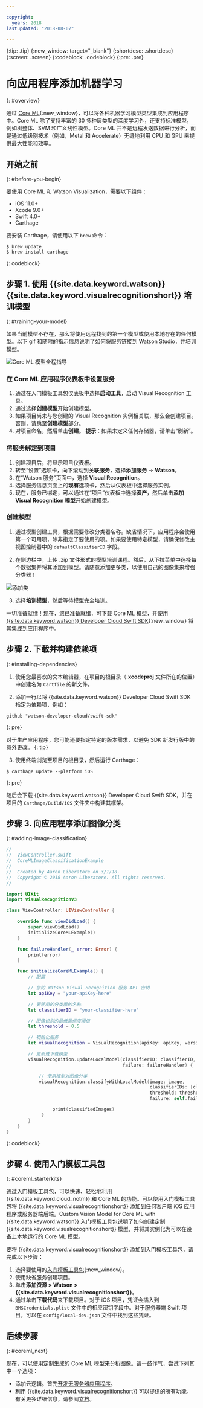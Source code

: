 ```yaml
---

copyright:
  years: 2018
lastupdated: "2018-08-07"

---
```

{:tip: .tip}
{:new_window: target="_blank"}
{:shortdesc: .shortdesc}
{:screen: .screen}
{:codeblock: .codeblock}
{:pre: .pre}

# 向应用程序添加机器学习
{: #overview}

通过 [Core ML](https://developer.apple.com/documentation/coreml){:new_window}，可以将各种机器学习模型类型集成到应用程序中。Core ML 除了支持丰富的 30 多种层类型的深度学习外，还支持标准模型，例如树整体、SVM 和广义线性模型。Core ML 并不是远程发送数据进行分析，而是通过低级别技术（例如，Metal 和 Accelerate）无缝地利用 CPU 和 GPU 来提供最大性能和效率。

## 开始之前
{: #before-you-begin}

要使用 Core ML 和 Watson Visualization，需要以下组件：

  * iOS 11.0+
  * Xcode 9.0+
  * Swift 4.0+
  * Carthage

要安装 Carthage，请使用以下 `brew` 命令：
```
$ brew update
$ brew install carthage
```
{: codeblock}

## 步骤 1. 使用 {{site.data.keyword.watson}} {{site.data.keyword.visualrecognitionshort}} 培训模型
{: #training-your-model}

如果当前模型不存在，那么将使用远程找到的第一个模型或使用本地存在的任何模型。以下 gif 和随附的指示信息说明了如何将服务链接到 Watson Studio，并培训模型。

![Core ML 模型全程指导](images/CoreMLWalkthrough.gif)

### 在 Core ML 应用程序仪表板中设置服务

1. 通过在入门模板工具包仪表板中选择**启动工具**，启动 Visual Recognition 工具。
2. 通过选择**创建模型**开始创建模型。
2. 如果项目尚未与您创建的 Visual Recognition 实例相关联，那么会创建项目。否则，请跳至**创建模型**部分。
3. 对项目命名，然后单击**创建**。
  **提示**：如果未定义任何存储器，请单击“刷新”。

### 将服务绑定到项目

1. 创建项目后，将显示项目仪表板。
2. 转至“设置”选项卡，向下滚动到**关联服务**，选择**添加服务** -> **Watson**。
3. 在“Watson 服务”页面中，选择 **Visual Recognition**。
4. 选择服务信息页面上的**现有**选项卡，然后从仪表板中选择服务实例。
5. 现在，服务已绑定，可以通过在“项目”仪表板中选择**资产**，然后单击**添加 Visual Recognition 模型**开始创建模型。

### 创建模型

1. 通过模型创建工具，根据需要修改分类器名称。缺省情况下，应用程序会使用第一个可用项，除非指定了要使用的项。如果要使用特定模型，请确保修改主视图控制器中的 `defaultClassifierID` 字段。

2. 在侧边栏中，上传 .zip 文件形式的模型培训课程。然后，从下拉菜单中选择每个数据集并将其添加到模型。请随意添加更多类，以使用自己的图像集来增强分类器！

![添加类](images/add_classes.png)

3. 选择**培训模型**，然后等待模型完全培训。

一切准备就绪！现在，您已准备就绪，可下载 Core ML 模型，并使用 [{{site.data.keyword.watson}} Developer Cloud Swift SDK](https://github.com/watson-developer-cloud/swift-sdk){:new_window} 将其集成到应用程序中。

## 步骤 2. 下载并构建依赖项
{: #installing-dependencies}

1. 使用您最喜欢的文本编辑器，在项目的根目录（**.xcodeproj** 文件所在的位置）中创建名为 `Cartfile` 的新文件。

2. 添加一行以将 {{site.data.keyword.watson}} Developer Cloud Swift SDK 指定为依赖项，例如：

  ```
  github "watson-developer-cloud/swift-sdk"
  ```
  {: pre}

  对于生产应用程序，您可能还要指定特定的版本需求，以避免 SDK 新发行版中的意外更改。
  {: tip}

3. 使用终端浏览至项目的根目录，然后运行 Carthage：

  ```
  $ carthage update --platform iOS
  ```
  {: pre}

  随后会下载 {{site.data.keyword.watson}} Developer Cloud Swift SDK，并在项目的 `Carthage/Build/iOS` 文件夹中构建其框架。

## 步骤 3. 向应用程序添加图像分类
{: #adding-image-classification}

```Swift
//
//  ViewController.swift
//  CoreMLImageClassificationExample
//
//  Created by Aaron Liberatore on 3/1/18.
//  Copyright © 2018 Aaron Liberatore. All rights reserved.
//

import UIKit
import VisualRecognitionV3

class ViewController: UIViewController {

    override func viewDidLoad() {
        super.viewDidLoad()
        initializeCoreMLExample()
    }

    func failureHandler(_ error: Error) {
        print(error)
    }

    func initializeCoreMLExample() {
        // 配置

        // 您的 Watson Visual Recognition 服务 API 密钥
        let apiKey = "your-apiKey-here"

        // 要使用的分类器的名称
        let classifierID = "your-classifier-here"

        // 图像识别的最低置信度阈值
        let threshold = 0.5

        // 初始化服务
        let visualRecognition = VisualRecognition(apiKey: apiKey, version: "03-01-2018")

        // 更新或下载模型
        visualRecognition.updateLocalModel(classifierID: classifierID,
                                           failure: failureHandler) {

            // 使用模型对图像分类
            visualRecognition.classifyWithLocalModel(image: image,
                                                     classifierIDs: [classifierID],
                                                     threshold: threshold,
                                                     failure: self.failureHandler) { classifiedImages in

                 print(classifiedImages)
             }            
        }
    }
}
```
{: codeblock}

## 步骤 4. 使用入门模板工具包
{: #coreml_starterkits}

通过入门模板工具包，可以快速、轻松地利用 {{site.data.keyword.cloud_notm}} 和 Core ML 的功能。可以使用入门模板工具包将 {{site.data.keyword.visualrecognitionshort}} 添加到任何客户端 iOS 应用程序或服务器端后端。Custom Vision Model for Core ML with {{site.data.keyword.watson}} 入门模板工具包说明了如何创建定制 {{site.data.keyword.visualrecognitionshort}} 模型，并将其实例化为可以在设备上本地运行的 Core ML 模型。

要将 {{site.data.keyword.visualrecognitionshort}} 添加到入门模板工具包，请完成以下步骤：

1. 选择要使用的[入门模板工具包](https://console.bluemix.net/developer/appledevelopment/starter-kits){:new_window}。
2. 使用缺省服务创建项目。
3. 单击**添加资源 > Watson > {{site.data.keyword.visualrecognitionshort}}**。
4. 通过单击**下载代码**来下载项目。对于 iOS 项目，凭证会插入到 `BMSCredentials.plist` 文件中的相应密钥字段中。对于服务器端 Swift 项目，可以在 `config/local-dev.json` 文件中找到这些凭证。

## 后续步骤
{: #coreml_next}

现在，可以使用定制生成的 Core ML 模型来分析图像。请一鼓作气，尝试下列其中一个选项：

* 添加云逻辑。首先[开发无服务器应用程序](/docs/swift/backend/functions.html)。
* 利用 {{site.data.keyword.visualrecognitionshort}} 可以提供的所有功能。有关更多详细信息，请参阅[文档](/docs/services/visual-recognition/index.html)。
